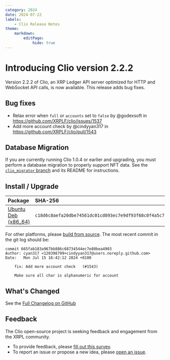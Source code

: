 ```yaml
---
category: 2024
date: 2024-07-22
labels:
    - Clio Release Notes
theme:
    markdown:
        editPage:
            hide: true
---
```

# Introducing Clio version 2.2.2

Version 2.2.2 of Clio, an XRP Ledger API server optimized for HTTP and WebSocket API calls, is now available. This release adds bug fixes.

## Bug fixes

* Relax error when `full` or `accounts` set to `false` by @godexsoft in https://github.com/XRPLF/clio/issues/1537
* Add more account check by @cindyyan317 in https://github.com/XRPLF/clio/pull/1543

## Database Migration

If you are currently running Clio 1.0.4 or earlier and upgrading, you must perform a database migration to properly support NFT data. See the [`clio_migrator` branch](https://github.com/XRPLF/clio/tree/clio_migrator%402.0.0) and its README for instructions.

## Install / Upgrade

| Package | SHA-256 |
|:--------|:--------|
| [Ubuntu Deb (x86_64)](https://github.com/XRPLF/clio/releases/download/2.2.2/clio_2.2.2-1_amd64.deb) | `c18d6c8aefa20dbe74561dc01cd893ec7e9df93f68c0f4a5c7b5e279a37e4272` |

For other platforms, please [build from source](https://github.com/XRPLF/clio/releases/tag/2.2.2). The most recent commit in the git log should be:

```text
commit 665fab183a967bb886c68734544ec7e80bea4903
Author: cyan317 <120398799+cindyyan317@users.noreply.github.com>
Date:   Mon Jul 15 16:42:12 2024 +0100

    fix: Add more account check   (#1543)
    
    Make sure all char is alphanumeric for account
```

## What's Changed

See the [Full Changelog on GitHub](https://github.com/XRPLF/clio/compare/2.2.1...2.2.2)

## Feedback

The Clio open-source project is seeking feedback and engagement from the XRPL community.

- To provide feedback, please [fill out this survey](https://forms.gle/fnGPTUCAdmEzkFy57).
- To report an issue or propose a new idea, please [open an issue](https://github.com/XRPLF/clio/issues).
